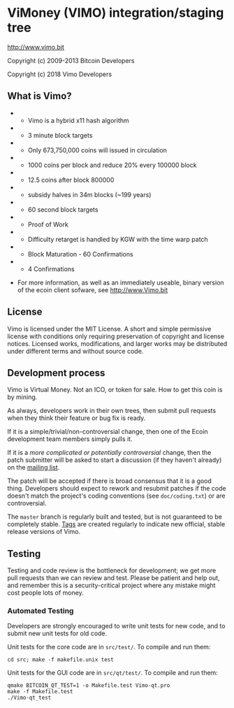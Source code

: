 ViMoney (VIMO) integration/staging tree
================================

http://www.vimo.bit

Copyright (c) 2009-2013 Bitcoin Developers

Copyright (c) 2018 Vimo Developers

What is Vimo?
----------------

 - - Vimo is a hybrid x11 hash algorithm
 - - 3 minute block targets
 - - Only 673,750,000 coins will issued in circulation
 - - 1000 coins per block and reduce 20% every 100000 block
 - - 12.5 coins after block 800000 
 - - subsidy halves in 34m blocks (~199 years)
 - - 60 second block targets
 - - Proof of Work
 - - Difficulty retarget is handled by KGW with the time warp patch
 - - Block Maturation - 60 Confirmations
 - - 4 Confirmations

-  For more information, as well as an immediately useable, binary version of
the ecoin client sofware, see http://www.Vimo.bit

License
-------

Vimo is licensed under the MIT License. A short and simple permissive license with conditions only requiring preservation of copyright and license notices. Licensed works, modifications, and larger works may be distributed under different terms and without source code.

Development process
-------------------

Vimo is Virtual Money. Not an ICO, or token for sale. How to get this coin is by mining.

As always, developers work in their own trees, then submit pull requests when they think
their feature or bug fix is ready.

If it is a simple/trivial/non-controversial change, then one of the Ecoin
development team members simply pulls it.

If it is a *more complicated or potentially controversial* change, then the patch
submitter will be asked to start a discussion (if they haven't already) on the
[mailing list](http://sourceforge.net/mailarchive/forum.php?forum_name=bitcoin-development).

The patch will be accepted if there is broad consensus that it is a good thing.
Developers should expect to rework and resubmit patches if the code doesn't
match the project's coding conventions (see `doc/coding.txt`) or are
controversial.

The `master` branch is regularly built and tested, but is not guaranteed to be
completely stable. [Tags](https://github.com/arkadgmx/ecoin) are created
regularly to indicate new official, stable release versions of Vimo.

Testing
-------

Testing and code review is the bottleneck for development; we get more pull
requests than we can review and test. Please be patient and help out, and
remember this is a security-critical project where any mistake might cost people
lots of money.

### Automated Testing

Developers are strongly encouraged to write unit tests for new code, and to
submit new unit tests for old code.

Unit tests for the core code are in `src/test/`. To compile and run them:

    cd src; make -f makefile.unix test

Unit tests for the GUI code are in `src/qt/test/`. To compile and run them:

    qmake BITCOIN_QT_TEST=1 -o Makefile.test Vimo-qt.pro
    make -f Makefile.test
    ./Vimo-qt_test

